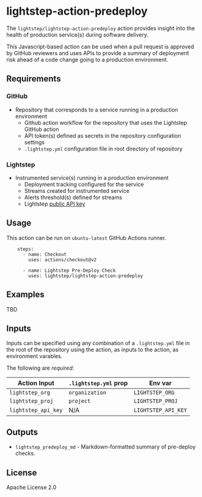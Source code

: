 # lightstep-action-predeploy

The `lightstep/lightstep-action-predeploy` action provides insight into the health of production service(s) during software delivery. 

This Javascript-based action can be used when a pull request is approved by GitHub reviewers and uses APIs to provide a summary of deployment risk ahead of a code change going to a production environment.

## Requirements

### GitHub
  * Repository that corresponds to a service running in a production environment
    * Github action workflow for the repository that uses the Lightstep GitHub action
    * API token(s) defined as secrets in the repository configuration settings
    * `.lightstep.yml` configuration file in root directory of repository

### Lightstep
  * Instrumented service(s) running in a production environment
    * Deployment tracking configured for the service
    * Streams created for instrumented service
    * Alerts threshold(s) defined for streams
    * Lightstep [public API key](https://docs.lightstep.com/docs/create-and-manage-api-keys)

## Usage

This action can be run on `ubuntu-latest` GitHub Actions runner.

```
    steps:  
      - name: Checkout
        uses: actions/checkout@v2

      - name: Lightstep Pre-Deploy Check
        uses: lightstep/lightstep-action-predeploy
```

## Examples

TBD

## Inputs

Inputs can be specified using any combination of a `.lightstep.yml` file in the root of the repository using the action, as inputs to the action, as environment varables.

The following are *required*:

| Action Input        | `.lightstep.yml` prop    | Env var             |
| ------------------- | ------------------------ | --------------------
| `lightstep_org`     | `organization`           | `LIGHTSTEP_ORG`     |
| `lightstep_proj`    | `project`                | `LIGHTSTEP_PROJ`    |
| `lightstep_api_key` | N/A                      | `LIGHTSTEP_API_KEY` |


## Outputs

* `lightstep_predeploy_md` - Markdown-formatted summary of pre-deploy checks.

## License

Apache License 2.0